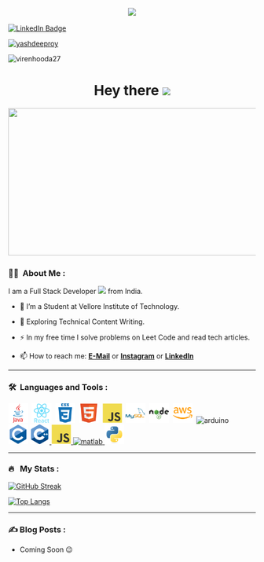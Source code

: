   

<p  align="center"><img  src="https://media.giphy.com/media/M9gbBd9nbDrOTu1Mqx/giphy.gif"  width="100"/></p>

<p  align="center">

<a  href="https://www.linkedin.com/in/virenhooda"><img  src="https://img.shields.io/badge/LinkedIn-blue?style=for-the-badge&logo=linkedin&logoColor=white"  alt="LinkedIn Badge"></a>

<p  align="left">  <a  href="https://github.com/ryo-ma/github-profile-trophy"><img  src="https://github-profile-trophy.vercel.app/?username=virenhooda27"  alt="yashdeeproy" /></a>  </p>


<a align="left">  <img  src="https://komarev.com/ghpvc/?username=virenhooda27&label=Profile%20views&color=0e75b6&style=flat"  alt="virenhooda27" />  </p>

  

<h1  align="center">Hey there <img  src="https://media.giphy.com/media/hvRJCLFzcasrR4ia7z/giphy.gif"  width="40"></h1>

  

<p  align="center"><img  src="https://media.giphy.com/media/dWesBcTLavkZuG35MI/giphy.gif"  width="600"  height="300" /></p>

  

###  :woman_technologist: &nbsp;About Me :

  

I am a Full Stack Developer <img  src="https://media.giphy.com/media/WUlplcMpOCEmTGBtBW/giphy.gif"  width="30"> from India.

  

- 🔭 I’m a Student at Vellore Institute of Technology.

- 🌱 Exploring Technical Content Writing.

- ⚡ In my free time I solve problems on Leet Code and read tech articles.

- 📫 How to reach me: **[E-Mail](mailto:virenhooda@hotmail.com)** or [**Instagram**](https://www.instagram.com/thevirenhooda/) or [**LinkedIn**](https://www.linkedin.com/in/virenhooda/)

  

---

  

###  🛠 &nbsp;Languages and Tools :

<img src="https://github.com/devicons/devicon/blob/master/icons/java/java-original-wordmark.svg" title="Java" alt="Java" width="40" height="40"/>&nbsp;
  <img src="https://github.com/devicons/devicon/blob/master/icons/react/react-original-wordmark.svg" title="React" alt="React" width="40" height="40"/>&nbsp;
  <img src="https://github.com/devicons/devicon/blob/master/icons/css3/css3-plain-wordmark.svg"  title="CSS3" alt="CSS" width="40" height="40"/>&nbsp;
  <img src="https://github.com/devicons/devicon/blob/master/icons/html5/html5-original.svg" title="HTML5" alt="HTML" width="40" height="40"/>&nbsp;
  <img src="https://github.com/devicons/devicon/blob/master/icons/javascript/javascript-original.svg" title="JavaScript" alt="JavaScript" width="40" height="40"/>&nbsp;
  <img src="https://github.com/devicons/devicon/blob/master/icons/mysql/mysql-original-wordmark.svg" title="MySQL"  alt="MySQL" width="40" height="40"/>&nbsp;
  <img src="https://github.com/devicons/devicon/blob/master/icons/nodejs/nodejs-original-wordmark.svg" title="NodeJS" alt="NodeJS" width="40" height="40"/>&nbsp;
  <img src="https://github.com/devicons/devicon/blob/master/icons/amazonwebservices/amazonwebservices-plain-wordmark.svg" title="AWS" alt="AWS" width="40" height="40"/>&nbsp;
<img  src="https://cdn.worldvectorlogo.com/logos/arduino-1.svg"  alt="arduino"  width="40"  height="40"/>  
<img  src="https://raw.githubusercontent.com/devicons/devicon/master/icons/c/c-original.svg"  alt="c"  width="40"  height="40"/>  </a>  <a  href="https://www.w3schools.com/cpp/"  target="_blank"  rel="noreferrer">  <img  src="https://raw.githubusercontent.com/devicons/devicon/master/icons/cplusplus/cplusplus-original.svg"  alt="cplusplus"  width="40"  height="40"/>  </a>  <a  href="https://developer.mozilla.org/en-US/docs/Web/JavaScript"  target="_blank"  rel="noreferrer">  <img  src="https://raw.githubusercontent.com/devicons/devicon/master/icons/javascript/javascript-original.svg"  alt="javascript"  width="40"  height="40"/>  </a>  <a  href="https://www.mathworks.com/"  target="_blank"  rel="noreferrer">  <img  src="https://upload.wikimedia.org/wikipedia/commons/2/21/Matlab_Logo.png"  alt="matlab"  width="40"  height="40"/>  </a>  <a  href="https://www.python.org"  target="_blank"  rel="noreferrer">  <img  src="https://raw.githubusercontent.com/devicons/devicon/master/icons/python/python-original.svg"  alt="python"  width="40"  height="40"/>  </a>  </p>






</p>

  

---

  

###  🔥 &nbsp; My Stats :

[![GitHub Streak](http://github-readme-streak-stats.herokuapp.com?user=virenhooda27&theme=dark&background=000000)](https://git.io/streak-stats)

 

[![Top Langs](https://github-readme-stats.vercel.app/api/top-langs/?username=virenhooda27&layout=compact&theme=vision-friendly-dark)](https://github.com/anuraghazra/github-readme-stats)



---

  

###  ✍️ Blog Posts :

-  Coming Soon 😉

<!-- BLOG-POST-LIST:END -->

